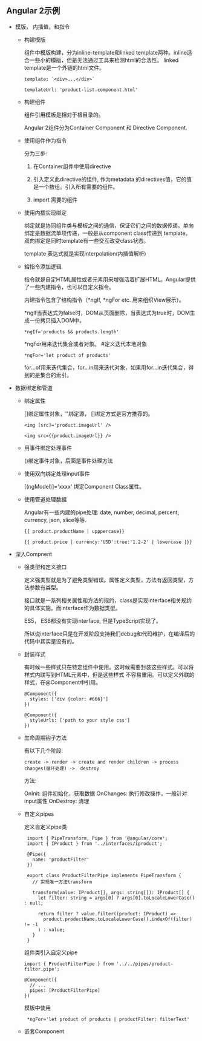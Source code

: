 ## Angular 2示例

- 模版， 内插值，和指令

  - 构建模版

    组件中模版构建，分为inline-template和linked template两种。inline适合一些小的模版，但是无法通过工具来检测html的合法性。
    linked template是一个外链的html文件。

        template: `<div>...</div>`

        templateUrl: 'product-list.component.html'
  
  - 构建组件

    组件引用模板是相对于根目录的。

    Angular 2组件分为Container Component 和 Directive Component.

  - 使用组件作为指令

    分为三步:

    1. 在Container组件中使用directive

    2. 引入定义此directive的组件, 作为metadata 的directives值，它的值是一个数组。引入所有需要的组件。

    3. import 需要的组件

  - 使用内插实现绑定

    绑定就是协同组件类与模板之间的通信，保证它们之间的数据传递。单向绑定是数据流单项传递，一般是从component class传递到
    template。 双向绑定是同时template有一些交互改变class状态。

    template 表达式就是实现interpolation(内插值解析)

  - 給指令添加逻辑

    指令就是自定HTML属性或者元素用来增强活着扩展HTML。Angular提供了一些内建指令，也可以自定义指令。
  
    内建指令包含了结构指令（*ngIf, *ngFor etc. 用来组织View展示）。

    *ngIf当表达式为false时，DOM从页面删除，当表达式为true时，DOM生成一份拷贝插入DOM中。
 
        *ngIf='products && products.length'

    *ngFor用来迭代集合或者对象。 #定义迭代本地对象

        *ngFor='let product of products'

    for...of用来迭代集合，for...in用来迭代对象，如果用for...in迭代集合，得到的是集合的索引。

- 数据绑定和管道

   - 绑定属性

     []绑定属性对象，''绑定源， []绑定方式是官方推荐的。
     
         <img [src]='product.imageUrl' />

         <img src={{product.imageUrl}} />


   - 用事件绑定处理事件

     ()绑定事件对象，后面是事件处理方法

   - 使用双向绑定处理input事件

     [(ngModel)]='xxxx' 绑定Component Class属性。

   - 使用管道处理数据

     Angular有一些内建的pipe处理: date, number, decimal, percent, currency, json, slice等等.

         {{ product.productName | upppercase}}

         {{ product.price | currency:'USD':true:'1.2-2' | lowercase |}}

- 深入Compnent

   - 强类型和定义接口

     定义强类型就是为了避免类型错误。属性定义类型，方法有返回类型，方法参数有类型。

     接口就是一系列相关属性和方法的规约，class是实现interface相关规约的具体实施。而interface作为数据类型。

     ES5， ES6都没有实现interface, 但是TypeScript实现了。

     所以说interface只是在开发阶段支持我们debug和代码维护，在编译后的代码中其实是没有的。

   - 封装样式

     有时候一些样式只在特定组件中使用。这时候需要封装这些样式。可以将样式内联写到HTML元素中，但是这些样式
     不容易重用。可以定义外联的样式，在@Component中引用。

         @Component({
           styles: ['div {color: #666}']
         })

         @Component({
           styleUrls: ['path to your style css']
         })

   - 生命周期钩子方法

     有以下几个阶段:

         create -> render -> create and render children -> process changes(循环处理) ->  destroy

     方法:

     OnInit: 组件初始化，获取数据
     OnChanges: 执行修改操作，一般针对input属性
     OnDestroy: 清理

   - 自定义pipes

     定义自定义pipe类

          import { PipeTransform, Pipe } from '@angular/core';
          import { IProduct } from '../interfaces/iproduct';

          @Pipe({
            name: 'productFilter'
          })

          export class ProductFilterPipe implements PipeTransform {
            // 实现唯一方法transform

            transform(value: IProduct[], args: string[]): IProduct[] {
              let filter: string = args[0] ? args[0].toLocaleLowerCase() : null;

              return filter ? value.filter((product: IProduct) => 
                product.productName.toLocaleLowerCase().indexOf(filter) != -1
              ) : value;
            }
          }

     组件类引入自定义pipe

         import { ProductFilterPipe } from '../../pipes/product-filter.pipe';

         @Component({
           // ...
           pipes: [ProductFilterPipe]
         })

      模板中使用

          *ngFor='let product of products | productFilter: filterText'

   - 嵌套Component